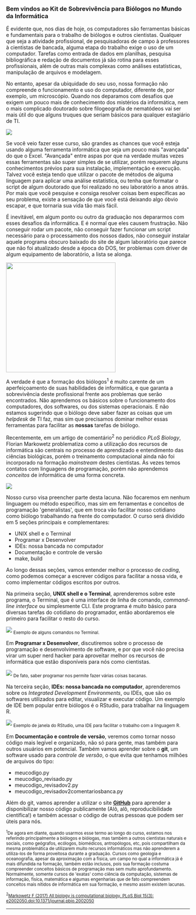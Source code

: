 ### Bem vindos ao Kit de Sobrevivência para Biólogos no Mundo da Informática
É evidente que, nos dias de hoje, os computadores são ferramentas básicas e fundamentais para o trabalho de biólogos e outros cientistas. Qualquer que seja a atividade profissional, de pesquisadoras de campo à professores à cientistas de bancada, alguma etapa do trabalho exige o uso de um computador. Tarefas como entrada de dados em planilhas, pesquisa bibliográfica e redação de documentos já são rotina para esses profissionais, além de outras mais complexas como análises estatísticas, manipulação de arquivos e modelagem.

No entanto, apesar da ubiquidade do seu uso, nossa formação não compreende o funcionamento e uso do computador, diferente de, por exemplo, um microscópio. Quando nos deparamos com desafios que exigem um pouco mais de conhecimento dos mistérios da informática, nem o mais complicado doutorado sobre filogeografia de nematódeos vai ser mais útil do que alguns truques que seriam básicos para qualquer estagiário de TI.

<img src="images/it_phd.jpg">

Se você veio fazer esse curso, são grandes as chances que você esteja usando alguma ferramenta informática que seja um pouco mais "avançada" do que o Excel. "Avançada" entre aspas por que na verdade muitas vezes essas ferramentas são super simples de se utilizar, porém requerem alguns conhecimentos prévios para sua instalação, implementação e execução. Talvez você esteja tendo que utilizar o pacote de métodos de alguma linguagem para aplicar uma análise estatística, ou tenha que formatar o script de algum doutorado que foi realizado no seu laboratório a anos atrás. Por mais que você pesquise e consiga resolver coisas bem específicas ao seu problema, existe a sensação de que você está deixando algo óbvio escapar, e que tornaria sua vida tão mais fácil.

É inevitável, em algum ponto ou outro da graduação nos depararmos com esses desafios da informática. E é normal que eles causem frustração. Não conseguir rodar um pacote, não conseguir fazer funcionar um script necessário para o processamento dos nossos dados, não conseguir instalar aquele programa obscuro baixado do site de algum laboratório que parece que não foi atualizado desde a época do DOS, ter problemas com driver de algum equipamento de laboratório, a lista se alonga.

<img src="images/error.jpeg" width="300">

A verdade é que a formação dos biólogos<sup>1</sup> é muito carente de um aperfeiçoamento de suas habilidades de  informática, e que garanta a sobrevivência deste profissional frente aos problemas que serão encontrados. Não aprendemos os básicos sobre o funcionamento dos computadores, dos softwares, ou dos sistemas operacionais. E não estamos sugerindo que o biólogo deve saber fazer as coisas que um *helpdesk* de TI faz, mas sim que precisamos dominar melhor essas ferramentas para facilitar as **nossas** tarefas de biólogo.

Recentemente, em um artigo de comentário<sup>2</sup> no periódico *PLoS Biology*, Florian Markowetz problematiza como a utilização dos recursos de informática são centrais no processo de aprendizado e entendimento das ciências biológicas, porém o treinamento computacional ainda não foi incorporado na formação *mainstream* destes cientistas. Às vezes temos contatos com linguagens de programação, porém não aprendemos *conceitos* de informática de uma forma concreta.

<img src="images/paper.png">

Nosso curso visa preencher parte desta lacuna. Não focaremos em nenhum linguagem ou método específico, mas sim em ferramentas e conceitos de programação 'generalistas', que em troca vão facilitar nosso cotidiano como biólogo trabalhando na frente do computador. O curso será dividido em 5 seções principais e complementares:

* UNIX shell e o Terminal
* Programar x Desenvolver
* IDEs: nossa bancada no computador
* Documentação e controle de versão
* make, build

Ao longo dessas seções, vamos entender melhor o processo de *coding*, como podemos começar a escrever códigos para facilitar a nossa vida, e como implementar códigos escritos por outros.

Na primeira seção, **UNIX shell e o Terminal**, aprenderemos sobre este programa, o Terminal, que é uma interface de linha de comando, *command-line interface* ou simplesmente CLI. Este programa é muito básico para diversas tarefas do cotidiano do programador, então abordaremos ele primeiro para facilitar o resto do curso.

<img src = "images/terminal2.png">
<sub>Exemplo de alguns comandos no Terminal.</sub>

Em **Programar x Desenvolver**, discutiremos sobre o processo de programação e desenvolvimento de software, e por que você não precisa virar um super nerd hacker para aproveitar melhor os recursos de informática que estão disponíveis para nós como cientistas.

<img src="/images/cat.png">
<sub>De fato, saber programar nos permite fazer várias coisas bacanas.</sub>

Na terceira seção, **IDEs: nossa bancada no computador**, aprenderemos sobre os *Integrated Development Environments*, ou IDEs, que são os softwares utilizados para editar, visualizar e executar código. Um exemplo de IDE bem popular entre biólogos é o RStudio, para trabalhar na linguagem R.

<img src="images/rstudio.png">
<sub>Exemplo de janela do RStudio, uma IDE para facilitar o trabalho com a linguagem R.</sub>

Em **Documentação e controle de versão**, veremos como tornar nosso código mais legível e organizado, não só para gente, mas também para outros usuários em potencial. Também vamos aprender sobre o **git**, um software usado para *controle de versão*, o que evita que tenhamos milhões de arquivos do tipo:
* meucodigo.py
* meucodigo_revisado.py
* meucodigo_revisadov2.py
* meucodigo_revisadov2comentariosbanca.py

Além do git, vamos aprender a utilizar o site **[GitHub](https://github.com)** para aprender a disponibilizar nosso código publicamente (Alô, alô, reproducibilidade científica!) e também acessar o código de outras pessoas que podem ser úteis para nós.

<sub><sup>1</sup>De agora em diante, quando usarmos esse termo ao longo do curso, estamos nos referindo principalmente a biólogos e biólogas, mas também a outros cientistas naturais e sociais, como geógrafos, ecólogos, biomédicos, antropólogos, etc, pois compartilham da mesma problemática de utilizarem muito recursos informáticos mas não aprenderem a utiliza-los de forma proveitosa durante a graduação. Cursos como geologia e oceanografia, apesar da aproximação com a física, um campo no qual a informática já é mais difundida na formação, também estão inclusos, pois sua formação costuma compreender conceitos básicos de programação mas sem muito aprofundamento. Normalmente, somente cursos de 'exatas' como ciência da computação, sistemas de informação, física, matemática e algumas engenharias que de fato compreendem conceitos mais nítidos de informática em sua formação, e mesmo assim existem lacunas.</sub>

<sub><sup>2</sup>[Markowetz F (2017) All biology is computational biology. PLoS Biol 15(3): e2002050.doi:10.1371/journal.pbio.2002050](http://dx.doi.org/10.1371/journal.pbio.2002050)</sub>

---
